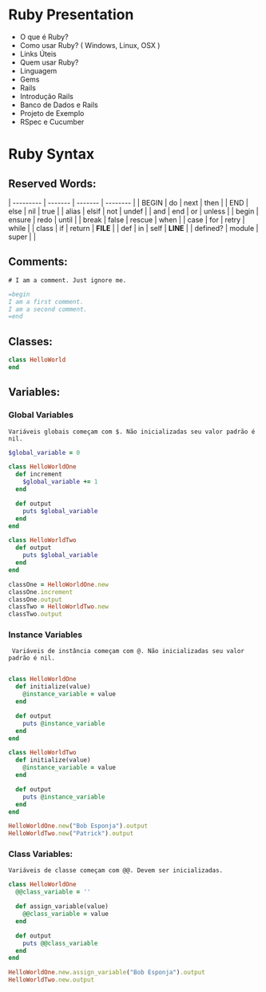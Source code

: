 Ruby Presentation
=================

* O que é Ruby?
* Como usar Ruby? ( Windows, Linux, OSX )
* Links Úteis
* Quem usar Ruby?
* Linguagem
* Gems
* Rails
* Introdução Rails
* Banco de Dados e Rails
* Projeto de Exemplo
* RSpec e Cucumber

# Ruby Syntax

## Reserved Words:
| --------- | ------- | ------- | -------- |
| BEGIN     | do      | next    | then     |
| END       | else    | nil     | true     |
| alias     | elsif   | not     | undef    |
| and       | end     | or      | unless   |
| begin     | ensure  | redo    | until    |
| break     | false   | rescue  | when     |
| case      | for     | retry   | while    |
| class     | if      | return  | __FILE__ |
| def       | in      | self    | __LINE__ |
| defined?  | module  | super   |          |

## Comments:
`# I am a comment. Just ignore me.`

```ruby
=begin
I am a first comment.
I am a second comment.
=end
```

## Classes:
```ruby
class HelloWorld
end
```

## Variables:

### Global Variables
`Variáveis globais começam com $. Não inicializadas seu valor padrão é nil.`
```ruby
$global_variable = 0

class HelloWorldOne
  def increment
    $global_variable += 1
  end

  def output
    puts $global_variable
  end
end

class HelloWorldTwo
  def output
    puts $global_variable
  end
end

classOne = HelloWorldOne.new
classOne.increment
classOne.output
classTwo = HelloWorldTwo.new
classTwo.output
```

### Instance Variables
` Variáveis de instância começam com @. Não inicializadas seu valor padrão é nil.`
```ruby

class HelloWorldOne
  def initialize(value)
    @instance_variable = value
  end

  def output
    puts @instance_variable
  end
end

class HelloWorldTwo
  def initialize(value)
    @instance_variable = value
  end

  def output
    puts @instance_variable
  end
end

HelloWorldOne.new("Bob Esponja").output
HelloWorldTwo.new("Patrick").output
```

### Class Variables:
`Variáveis de classe começam com @@. Devem ser inicializadas.`
```ruby
class HelloWorldOne
  @@class_variable = ''

  def assign_variable(value)
    @@class_variable = value
  end

  def output
    puts @@class_variable
  end
end

HelloWorldOne.new.assign_variable("Bob Esponja").output
HelloWorldTwo.new.output
```

